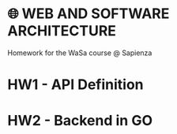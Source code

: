 # 🌐 WEB AND SOFTWARE ARCHITECTURE
Homework for the WaSa course @ Sapienza

# HW1 - API Definition

# HW2 - Backend in GO
